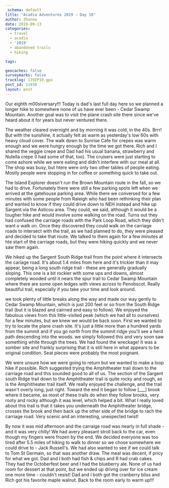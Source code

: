 ```yaml
---
_schema: default
title: "Acadia Adventures 2019 – Day 10"
author: Zhanna
date: 2019-09-13
categories: 
  - travel
  - acadia
  - '2019'
  - abandoned trails
  - hiking

tags:

geocaches: false
surveymarks: false
tracklog: 13SEP19.gpx
post_id: 11938
layout: post  
---
```


Our eighth m00siversary!!! Today is dad's last full day here so we planned a longer hike to somewhere none of us have ever been - Cedar Swamp Mountain. Another goal was to visit the plane crash site there since we've heard about it for years but never ventured there.

The weather cleared overnight and by morning it was cold, in the 40s. Brrr! But with the sunshine, it actually felt as warm as yesterday's low 60s with heavy cloud cover. The walk down to Sunrise Cafe for crepes was warm enough and we were hungry enough by the time we got there. Rich and I shared the veggie crepe and Dad had his usual banana, strawberry and Nutella crepe (I had some of that, too). The cruisers were just starting to come ashore while we were eating and didn't interfere with our meal at all. The shop was busy, but htere were only two other tables of people eating. Mostly people were stopping in for coffee or something quick to take out.

The Island Explorer doesn't run the Brown Mountain route in the fall, so we had to drive. Fortunately there were still a few parking spots left when we arrived at the gatehouse parking area. While there we conversed for a few minutes with some people from Raleigh who had been rethinking their plan and wanted to know if they could drive down to NEH instead and hike up Sargent via the Asticou area. They could, we said, although it would be a tougher hike and would involve some walking on the road. Turns out they had confused the carriage roads with the Park Loop Road, which they didn't want o walk on. Once they discovered they could walk on the carriage roads to intersect with the trail, as we had planned to do, they were pleased and decided to take that route. We talked to them again for a few minutes at hte start of the carriage roads, but they were hiking quickly and we never saw them again.

We hiked up the Sargent South Ridge trail from the point where it intersects the cariage road. It's about 1.4 miles from here and it's trickier than it may appear, being a long south ridge trail - these are generally gradually sloping. This one is a bit rockier with some ups and downs, almost completely wooded until it nears the spur trail to Cedar Swamp Mountain where there are some open ledges with views across to Penobscot.  Really beautiful trail, especially if you take your time and look around. 

we took plenty of little breaks along the way and made our way gently to Cedar Swamp Mountain, which is just 200 feet or so from the South Ridge trail (but it is blazed and cairned and easy to follow). We enjoyed the fabulous views from this little-visited peak (which we had all to ourselves) for a few minutes, but we knew we would be back soon. First we wanted to try to locate the plane crash site. It's just a little more than a hundred yards from the summit and if you go north from the summit ridge you'll see a herd path descending into the woods. we simply followed this and very soon saw something white through the trees. We had found the wreckage! It was a somber site and frankly surprising that it is still here in what appears to be original condition. Seat pieces were probably the most poignant.

We were unsure how we were going to return but we wanted to make a loop hike if possible. Rich suggested trying the Amphitheater trail down to the carriage road and this sounded good to all of us. The section of the Sargent south Ridge trail down to the Amphitheater trail is quite rocky and rough, as is the Amphitheater trail itself. We really enjoyed the challenge, and the trail wasn't overly long, just right. Toward the end it began to follow [___] brook where it became, as most of these trails do when they follow brooks, very rooty and rocky although it was level, which helped a bit. What I really loved about this trail is that it takes you underneath the Amphitheater bridge, crosses the brook and then back up the other side of the bridge to rach the carriage road. Very scenic and an interesting, unexpected twist!

By now it was mid afternoon and the carraige road was nearly in full shade - and it was very chilly! We had avery pleasant stroll back to the car, even though my fingers were frozen by the end. We decided everyone was too tired after 5.5 miles of hiking to walk to dinner so we chose somewhere we could drive to - Jack Russell's. We had also wanted to see if we could talk to Tom St Germain, so that was another draw. The meal was decent, if pricy for what we got. Dad and I both had fish & chips and R had crab cakes. They had the Octoberfest beer and I had the blueberry ale. None of us had room for dessert at that point, but we ended up drivng over for ice cream one more time - couldn't resist! Dad and I both got the cranberry bliss and Rich got his favorite maple walnut. Back to the room early to warm up!!! 

